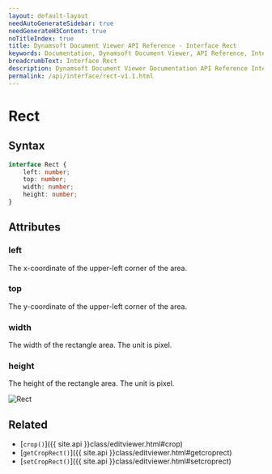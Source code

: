 ```yaml
---
layout: default-layout
needAutoGenerateSidebar: true
needGenerateH3Content: true
noTitleIndex: true
title: Dynamsoft Document Viewer API Reference - Interface Rect
keywords: Documentation, Dynamsoft Document Viewer, API Reference, Interface Rect
breadcrumbText: Interface Rect
description: Dynamsoft Document Viewer Documentation API Reference Interface Rect Page
permalink: /api/interface/rect-v1.1.html
---
```


# Rect

## Syntax

```typescript
interface Rect {
	left: number;
	top: number;
	width: number;
	height: number;
}
```

## Attributes

### left

The x-coordinate of the upper-left corner of the area.

### top

The y-coordinate of the upper-left corner of the area.

### width 

The width of the rectangle area. The unit is pixel.

### height

The height of the rectangle area. The unit is pixel.

![Rect](/assets/imgs/rect.png)

## Related

- [`crop()`]({{ site.api }}class/editviewer.html#crop)
- [`getCropRect()`]({{ site.api }}class/editviewer.html#getcroprect)
- [`setCropRect()`]({{ site.api }}class/editviewer.html#setcroprect)